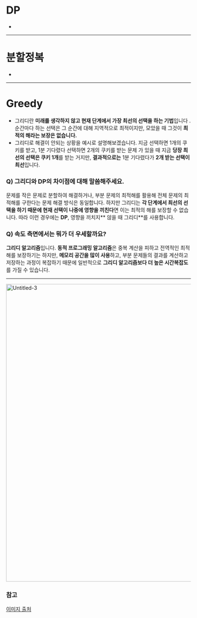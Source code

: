 # DP
- 


---
# 분할정복
-

---

# Greedy
- 그리디란 **미래를 생각하지 않고 현재 단계에서 가장 최선의 선택을 하는 기법**입니다 . 순간마다 하는 선택은 그 순간에 대해 지역적으로 최적이지만, 모았을 때 그것이 **최적의 해라는 보장은 없습니다.**      
- 그리디로 해결이 안되는 상황을 예시로 설명해보겠습니다. 지금 선택하면 1개의 쿠키를 받고, 1분 기다렸다 선택하면 2개의 쿠키를 받는 문제 가 있을 때 지금 **당장 최선의 선택은 쿠키 1개**를 받는 거지만, **결과적으로는** 1분 기다렸다가 **2개 받는 선택이 최선**입니다.

### Q) 그리디와 DP의 차이점에 대해 말씀해주세요.
문제를 작은 문제로 분할하여 해결하거나, 부분 문제의 최적해를 활용해 전체 문제의 최적해를 구한다는 문제 해결 방식은 동일합니다.
하지만 그리디는 **각 단계에서 최선의 선택을 하기 때문에 현재 선택이 나중에 영향을 끼친다**면 이는 최적의 해를 보장할 수 없습니다. 따라 이런 경우에는 **DP**, 영향을 끼치지** 않을 때 그리디**를 사용합니다.

### Q) 속도 측면에서는 뭐가 더 우세할까요?
**그리디 알고리즘**입니다.
**동적 프로그래밍 알고리즘**은 중복 계산을 피하고 전역적인 최적해를 보장하기는 하지만, **메모리 공간을 많이 사용**하고, 부분 문제들의 결과를 계산하고 저장하는 과정이 복잡하기 때문에 일반적으로 **그리디 알고리즘보다 더 높은 시간복잡도**를 가질 수 있습니다.

---


<img width="810" alt="Untitled-3" src="https://user-images.githubusercontent.com/67494004/231194550-af3fb37b-8e06-499f-818c-61efd7ba7828.png">

### 참고
[이미지 출처](https://github.com/JaeYeopHan/Interview_Question_for_Beginner/tree/master/Algorithm)
